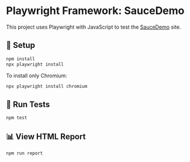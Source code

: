 # Playwright Framework: SauceDemo 

This project uses Playwright with JavaScript to test the [SauceDemo](https://www.saucedemo.com) site.

## 🔧 Setup

```bash
npm install
npx playwright install
```

To install only Chromium:

```bash
npx playwright install chromium
```

## 🚀 Run Tests

```bash
npm test
```

## 📊 View HTML Report

```bash
npm run report
```
